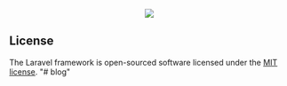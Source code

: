 <p align="center"><img src="https://laravel.com/assets/img/components/logo-laravel.svg"></p>

## License

The Laravel framework is open-sourced software licensed under the [MIT license](https://opensource.org/licenses/MIT).
"# blog" 
